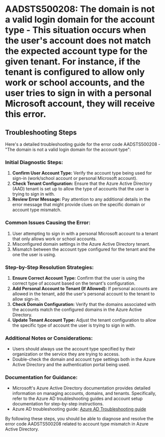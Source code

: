 # AADSTS500208: The domain is not a valid login domain for the account type - This situation occurs when the user's account does not match the expected account type for the given tenant. For instance, if the tenant is configured to allow only work or school accounts, and the user tries to sign in with a personal Microsoft account, they will receive this error.


## Troubleshooting Steps
Here's a detailed troubleshooting guide for the error code AADSTS500208 - "The domain is not a valid login domain for the account type":

### Initial Diagnostic Steps:
1. **Confirm User Account Type:** Verify the account type being used for sign-in (work/school account or personal Microsoft account).
2. **Check Tenant Configuration:** Ensure that the Azure Active Directory (AAD) tenant is set up to allow the type of accounts that the user is trying to sign in with.
3. **Review Error Message:** Pay attention to any additional details in the error message that might provide clues on the specific domain or account type mismatch.

### Common Issues Causing the Error:
1. User attempting to sign in with a personal Microsoft account to a tenant that only allows work or school accounts.
2. Misconfigured domain settings in the Azure Active Directory tenant.
3. Mismatch between the account type configured for the tenant and the one the user is using.

### Step-by-Step Resolution Strategies:
1. **Ensure Correct Account Type:** Confirm that the user is using the correct type of account based on the tenant's configuration.
2. **Add Personal Account to Tenant (If Allowed):** If personal accounts are allowed in the tenant, add the user's personal account to the tenant to allow sign-in.
3. **Check Domain Configuration:** Verify that the domains associated with the accounts match the configured domains in the Azure Active Directory.
4. **Update Tenant Account Type:** Adjust the tenant configuration to allow the specific type of account the user is trying to sign in with.

### Additional Notes or Considerations:
- Users should always use the account type specified by their organization or the service they are trying to access.
- Double-check the domain and account type settings both in the Azure Active Directory and the authentication portal being used.

### Documentation for Guidance:
- Microsoft's Azure Active Directory documentation provides detailed information on managing accounts, domains, and tenants. Specifically, refer to the Azure AD troubleshooting guides and account setup documentation for step-by-step instructions.
- Azure AD troubleshooting guide: [Azure AD Troubleshooting guide](https://docs.microsoft.com/en-us/azure/active-directory/fundamentals/active-directory-troubleshoot-guide)

By following these steps, you should be able to diagnose and resolve the error code AADSTS500208 related to account type mismatch in Azure Active Directory.
